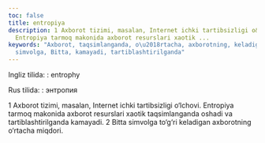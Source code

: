 ```yaml
---
toc: false
title: entropiya
description: 1 Axborot tizimi, masalan, Internet ichki tartibsizligi o&lsquo;lchovi.
  Entropiya tarmoq makonida axborot resurslari xaotik ...
keywords: "Axborot, taqsimlanganda, o\u2018rtacha, axborotning, keladigan, to\u2018g\u2018ri,
  simvolga, Bitta, kamayadi, tartiblashtirilganda"
---
```


Ingliz tilida:
:   entrophy

Rus tilida:
:   энтропия

1 Axborot tizimi, masalan, Internet ichki tartibsizligi o‘lchovi. Entropiya tarmoq makonida axborot resurslari xaotik taqsimlanganda oshadi va tartiblashtirilganda kamayadi.
 2 Bitta simvolga to‘g‘ri keladigan axborotning o‘rtacha miqdori.